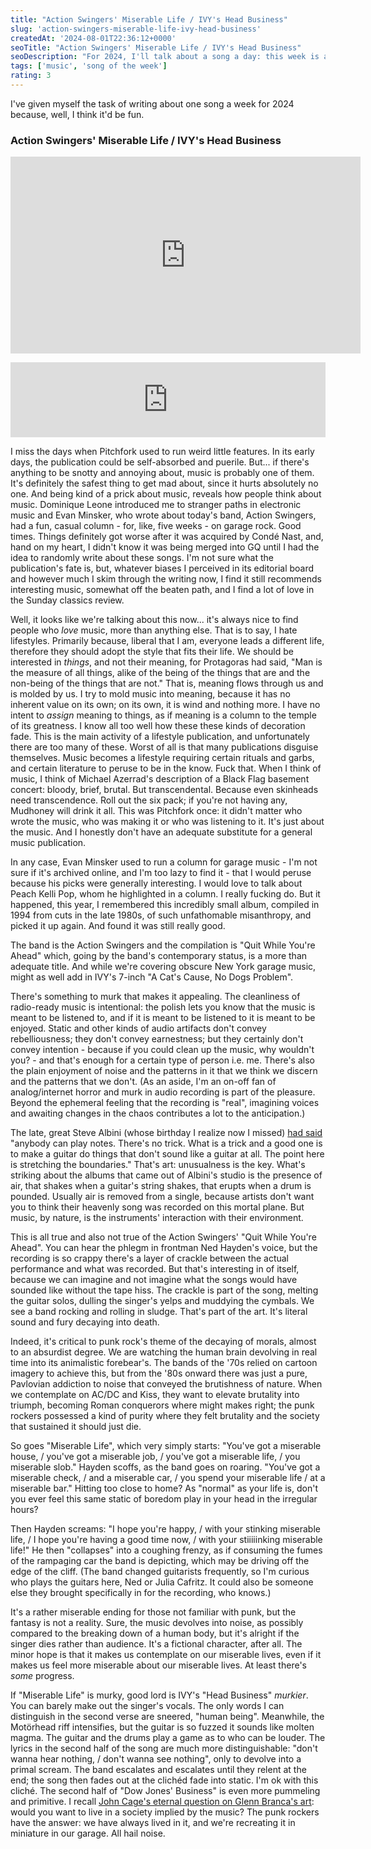 ```yaml
---
title: "Action Swingers' Miserable Life / IVY's Head Business"
slug: 'action-swingers-miserable-life-ivy-head-business'
createdAt: '2024-08-01T22:36:12+0000'
seoTitle: "Action Swingers' Miserable Life / IVY's Head Business"
seoDescription: "For 2024, I'll talk about a song a day: this week is a double feature, Action Swingers' Miserable Life and IVY's Head Business."
tags: ['music', 'song of the week']
rating: 3
---
```


I've given myself the task of writing about one song a week for 2024 because, well, I think it'd be fun.

### Action Swingers' Miserable Life / IVY's Head Business

<iframe width="560" height="315" src="https://www.youtube.com/embed/lgF_ZTmdqa0?si=rTlapJkX9neHgSvl" title="YouTube video player" frameborder="0" allow="accelerometer; autoplay; clipboard-write; encrypted-media; gyroscope; picture-in-picture; web-share" referrerpolicy="strict-origin-when-cross-origin" allowfullscreen></iframe>

<iframe style="border: 0; width: 100%; height: 120px; margin-top: 1em; max-width: 800px" src="https://bandcamp.com/EmbeddedPlayer/album=855326423/size=large/bgcol=ffffff/linkcol=0687f5/tracklist=false/artwork=small/transparent=true/" seamless><a href="https://katorgaworks.bandcamp.com/album/a-cats-cause-no-dogs-problem-7">A Cat&#39;s Cause, No Dogs Problem 7&quot; by Ivy</a></iframe>

I miss the days when Pitchfork used to run weird little features. In its early days, the publication could be self-absorbed and puerile. But... if there's anything to be snotty and annoying about, music is probably one of them. It's definitely the safest thing to get mad about, since it hurts absolutely no one. And being kind of a prick about music, reveals how people think about music. Dominique Leone introduced me to stranger paths in electronic music and Evan Minsker, who wrote about today's band, Action Swingers, had a fun, casual column - for, like, five weeks - on garage rock. Good times. Things definitely got worse after it was acquired by Condé Nast, and, hand on my heart, I didn't know it was being merged into GQ until I had the idea to randomly write about these songs. I'm not sure what the publication's fate is, but, whatever biases I perceived in its editorial board and however much I skim through the writing now, I find it still recommends interesting music, somewhat off the beaten path, and I find a lot of love in the Sunday classics review.

Well, it looks like we're talking about this now... it's always nice to find people who _love_ music, more than anything else. That is to say, I hate lifestyles. Primarily because, liberal that I am, everyone leads a different life, therefore they should adopt the style that fits their life. We should be interested in _things_, and not their meaning, for Protagoras had said, "Man is the measure of all things, alike of the being of the things that are and the non-being of the things that are not." That is, meaning flows through us and is molded by us. I try to mold music into meaning, because it has no inherent value on its own; on its own, it is wind and nothing more. I have no intent to _assign_ meaning to things, as if meaning is a column to the temple of its greatness. I know all too well how these these kinds of decoration fade. This is the main activity of a lifestyle publication, and unfortunately there are too many of these. Worst of all is that many publications disguise themselves. Music becomes a lifestyle requiring certain rituals and garbs, and certain literature to peruse to be in the know. Fuck that. When I think of music, I think of Michael Azerrad's description of a Black Flag basement concert: bloody, brief, brutal. But transcendental. Because even skinheads need transcendence. Roll out the six pack; if you're not having any, Mudhoney will drink it all. This was Pitchfork once: it didn't matter who wrote the music, who was making it or who was listening to it. It's just about the music. And I honestly don't have an adequate substitute for a general music publication.

In any case, Evan Minsker used to run a column for garage music - I'm not sure if it's archived online, and I'm too lazy to find it - that I would peruse because his picks were generally interesting. I would love to talk about Peach Kelli Pop, whom he highlighted in a column. I really fucking do. But it happened, this year, I remembered this incredibly small album, compiled in 1994 from cuts in the late 1980s, of such unfathomable misanthropy, and picked it up again. And found it was still really good.

The band is the Action Swingers and the compilation is "Quit While You're Ahead" which, going by the band's contemporary status, is a more than adequate title. And while we're covering obscure New York garage music, might as well add in IVY's 7-inch "A Cat's Cause, No Dogs Problem".

There's something to murk that makes it appealing. The cleanliness of radio-ready music is intentional: the polish lets you know that the music is meant to be listened to, and if it is meant to be listened to it is meant to be enjoyed. Static and other kinds of audio artifacts don't convey rebelliousness; they don't convey earnestness; but they certainly don't convey intention - because if you could clean up the music, why wouldn't you? - and that's enough for a certain type of person i.e. me. There's also the plain enjoyment of noise and the patterns in it that we think we discern and the patterns that we don't. (As an aside, I'm an on-off fan of analog/internet horror and murk in audio recording is part of the pleasure. Beyond the ephemeral feeling that the recording is "real", imagining voices and awaiting changes in the chaos contributes a lot to the anticipation.)

The late, great Steve Albini (whose birthday I realize now I missed) [had said](https://en.wikipedia.org/wiki/Steve_Albini#Influences) "anybody can play notes. There's no trick. What is a trick and a good one is to make a guitar do things that don't sound like a guitar at all. The point here is stretching the boundaries." That's art: unusualness is the key. What's striking about the albums that came out of Albini's studio is the presence of air, that shakes when a guitar's string shakes, that erupts when a drum is pounded. Usually air is removed from a single, because artists don't want you to think their heavenly song was recorded on this mortal plane. But music, by nature, is the instruments' interaction with their environment.

This is all true and also not true of the Action Swingers' "Quit While You're Ahead". You can hear the phlegm in frontman Ned Hayden's voice, but the recording is so crappy there's a layer of crackle between the actual performance and what was recorded. But that's interesting in of itself, because we can imagine and not imagine what the songs would have sounded like without the tape hiss. The crackle is part of the song, melting the guitar solos, dulling the singer's yelps and muddying the cymbals. We see a band rocking and rolling in sludge. That's part of the art. It's literal sound and fury decaying into death.

Indeed, it's critical to punk rock's theme of the decaying of morals, almost to an absurdist degree. We are watching the human brain devolving in real time into its animalistic forebear's. The bands of the '70s relied on cartoon imagery to achieve this, but from the '80s onward there was just a pure, Pavlovian addiction to noise that conveyed the brutishness of nature. When we contemplate on AC/DC and Kiss, they want to elevate brutality into triumph, becoming Roman conquerors where might makes right; the punk rockers possessed a kind of purity where they felt brutality and the society that sustained it should just die.

So goes "Miserable Life", which very simply starts: "You've got a miserable house, / you've got a miserable job, / you've got a miserable life, / you miserable slob." Hayden scoffs, as the band goes on roaring. "You've got a miserable check, / and a miserable car, / you spend your miserable life / at a miserable bar." Hitting too close to home? As "normal" as your life is, don't you ever feel this same static of boredom play in your head in the irregular hours?

Then Hayden screams: "I hope you're happy, / with your stinking miserable life, / I hope you're having a good time now, / with your stiiiiinking miserable life!" He then "collapses" into a coughing frenzy, as if consuming the fumes of the rampaging car the band is depicting, which may be driving off the edge of the cliff. (The band changed guitarists frequently, so I'm curious who plays the guitars here, Ned or Julia Cafritz. It could also be someone else they brought specifically in for the recording, who knows.)

It's a rather miserable ending for those not familiar with punk, but the fantasy is not a reality. Sure, the music devolves into noise, as possibly compared to the breaking down of a human body, but it's alright if the singer dies rather than audience. It's a fictional character, after all. The minor hope is that it makes us contemplate on our miserable lives, even if it makes us feel more miserable about our miserable lives. At least there's _some_ progress.

If "Miserable Life" is murky, good lord is IVY's "Head Business" _murkier_. You can barely make out the singer's vocals. The only words I can distinguish in the second verse are sneered, "human being". Meanwhile, the Motörhead riff intensifies, but the guitar is so fuzzed it sounds like molten magma. The guitar and the drums play a game as to who can be louder. The lyrics in the second half of the song are much more distinguishable: "don't wanna hear nothing, / don't wanna see nothing", only to devolve into a primal scream. The band escalates and escalates until they relent at the end; the song then fades out at the clichéd fade into static. I'm ok with this cliché. The second half of "Dow Jones' Business" is even more pummeling and primitive. I recall [John Cage's eternal question on Glenn Branca's art](https://www.youtube.com/watch?v=UzfG9V_hDps&pp=ygUWam9obiBjYWdlIGdsZW5uIGJyYW5jYQ%3D%3D): would you want to live in a society implied by the music? The punk rockers have the answer: we have always lived in it, and we're recreating it in miniature in our garage. All hail noise.
